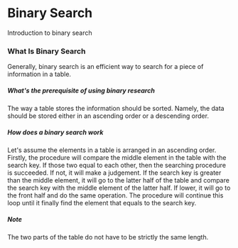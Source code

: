 # Binary Search
Introduction to binary search

### What Is Binary Search
Generally, binary search is an efficient way to search for a piece of information in a table.

##### What's the prerequisite of using binary research
The way a table stores the information should be sorted. Namely, the data should be stored either in an ascending order or a descending order.

##### How does a binary search work
Let's assume the elements in a table is arranged in an ascending order. Firstly, the procedure will compare the middle element in the table with the search key. If those two equal to each other, then the searching procedure is succeeded. If not, it will make a judgement. If the search key is greater than the middle element, it will go to the latter half of the table and compare the search key with the middle element of the latter half. If lower, it will go to the front half and do the same operation. The procedure will continue this loop until it finally find the element that equals to the search key.

##### Note
The two parts of the table do not have to be strictly the same length.
